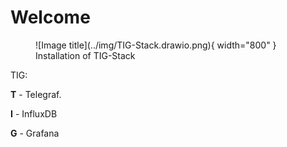 # Welcome 


<figure markdown="span">
  ![Image title](../img/TIG-Stack.drawio.png){ width="800" }
  <figcaption>Installation of TIG-Stack</figcaption>
</figure>

TIG:

**T** - Telegraf.

**I** - InfluxDB

**G** - Grafana
